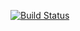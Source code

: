 [![Build Status](https://travis-ci.org/ralphmeeuws/vue-spa.svg?branch=master)](https://travis-ci.org/ralphmeeuws/vue-spa)
